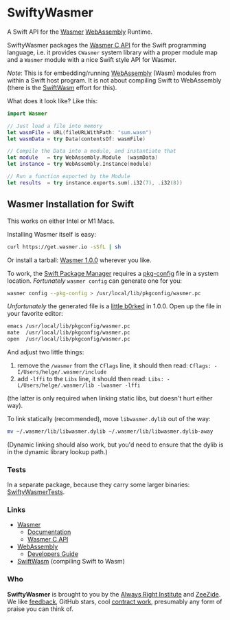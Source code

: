# SwiftyWasmer

A Swift API for the 
[Wasmer](https://wasmer.io) 
[WebAssembly](https://webassembly.org) 
Runtime.

SwiftyWasmer packages the
[Wasmer C API](https://github.com/wasmerio/wasmer-c-api)
for the Swift programming language, 
i.e. it provides `CWasmer` system library with a proper module map
and a `Wasmer` module with a nice Swift style API for Wasmer.

*Note*: This is for embedding/running 
[WebAssembly](https://webassembly.org) (Wasm)
modules from within a Swift host program. 
It is not about compiling Swift to WebAssembly
(there is the [SwiftWasm](https://swiftwasm.org) effort for this).

What does it look like? Like this:

```swift
import Wasmer

// Just load a file into memory
let wasmFile = URL(fileURLWithPath: "sum.wasm")
let wasmData = try Data(contentsOf: wasmFile)

// Compile the Data into a module, and instantiate that
let module   = try WebAssembly.Module  (wasmData)
let instance = try WebAssembly.Instance(module)

// Run a function exported by the Module
let results  = try instance.exports.sum(.i32(7), .i32(8))
```


## Wasmer Installation for Swift

This works on either Intel or M1 Macs.

Installing Wasmer itself is easy:
```sh
curl https://get.wasmer.io -sSfL | sh
```
Or install a tarball:
[Wasmer 1.0.0](https://github.com/wasmerio/wasmer/releases)
wherever you like.

To work, the 
[Swift Package Manager](https://github.com/apple/swift-package-manager)
requires a
[pkg-config](https://en.wikipedia.org/wiki/Pkg-config)
file in a system location.
_Fortunately_ `wasmer config` can generate one for you:
```sh
wasmer config --pkg-config > /usr/local/lib/pkgconfig/wasmer.pc
```

_Unfortunately_ the generated file is a
[little b0rked](https://github.com/wasmerio/wasmer/issues/1989) in 1.0.0.
Open up the file in your favorite editor:

```sh
emacs /usr/local/lib/pkgconfig/wasmer.pc
mate  /usr/local/lib/pkgconfig/wasmer.pc
open  /usr/local/lib/pkgconfig/wasmer.pc
```

And adjust two little things:

1. remove the `/wasmer` from the `Cflags` line, it should then read:
   `Cflags: -I/Users/helge/.wasmer/include`
2. add `-lffi` to the `Libs` line, it should then read:
   `Libs: -L/Users/helge/.wasmer/lib -lwasmer -lffi`

(the latter is only required when linking static libs, but doesn't hurt either
 way).

To link statically (recommended), move `libwasmer.dylib` out of the way:
```sh
mv ~/.wasmer/lib/libwasmer.dylib ~/.wasmer/lib/libwasmer.dylib-away
```
(Dynamic linking should also work, but you'd need to ensure that the dylib is
 in the dynamic library lookup path.)


### Tests

In a separate package, because they carry some larger binaries:
[SwiftyWasmerTests](https://github.com/AlwaysRightInstitute/SwiftyWasmerTests).

### Links

- [Wasmer](https://wasmer.io)
  - [Documentation](https://docs.wasmer.io)
  - [Wasmer C API](https://github.com/wasmerio/wasmer-c-api)
- [WebAssembly](https://webassembly.org)
  - [Developers Guide](https://webassembly.org/getting-started/developers-guide/)
- [SwiftWasm](https://swiftwasm.org) (compiling Swift to Wasm)

### Who

**SwiftyWasmer** is brought to you by
the
[Always Right Institute](https://www.alwaysrightinstitute.com)
and
[ZeeZide](http://zeezide.de).
We like 
[feedback](https://twitter.com/ar_institute), 
GitHub stars, 
cool [contract work](http://zeezide.com/en/services/services.html),
presumably any form of praise you can think of.

